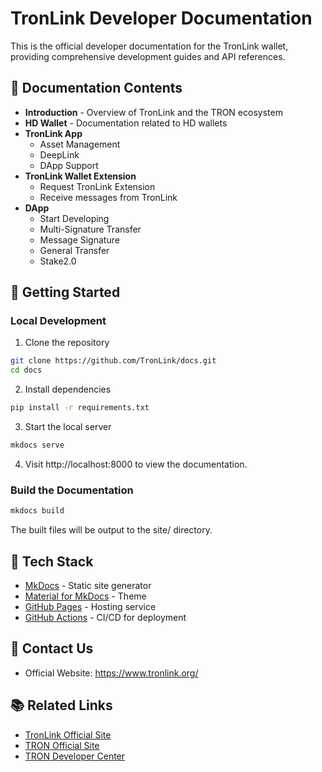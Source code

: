 # TronLink Developer Documentation

This is the official developer documentation for the TronLink wallet, providing comprehensive development guides and API references.

## 📖 Documentation Contents

- **Introduction** - Overview of TronLink and the TRON ecosystem
- **HD Wallet** - Documentation related to HD wallets
- **TronLink App** 
  - Asset Management
  - DeepLink
  - DApp Support
- **TronLink Wallet Extension** 
  - Request TronLink Extension
  - Receive messages from TronLink
- **DApp** 
  - Start Developing
  - Multi-Signature Transfer
  - Message Signature
  - General Transfer
  - Stake2.0

## 🚀 Getting Started

### Local Development

1. Clone the repository

```bash
git clone https://github.com/TronLink/docs.git
cd docs
```

2. Install dependencies
```bash
pip install -r requirements.txt
```

3. Start the local server
```bash
mkdocs serve
```

4. Visit http://localhost:8000 to view the documentation.

### Build the Documentation

```bash
mkdocs build
```

The built files will be output to the site/ directory.


## 🔧 Tech Stack

- [MkDocs](https://www.mkdocs.org/) - Static site generator
- [Material for MkDocs](https://squidfunk.github.io/mkdocs-material/) - Theme
- [GitHub Pages](https://pages.github.com/) - Hosting service
- [GitHub Actions](https://github.com/features/actions) - CI/CD for deployment


## 🤝 Contact Us

- Official Website: https://www.tronlink.org/

## 📚 Related Links

- [TronLink Official Site](https://www.tronlink.org/)
- [TRON Official Site](https://tron.network/)
- [TRON Developer Center](https://developers.tron.network/)








  
    

 





